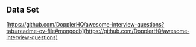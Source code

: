 ## Data Set
[https://github.com/DopplerHQ/awesome-interview-questions?tab=readme-ov-file#mongodb](https://github.com/DopplerHQ/awesome-interview-questions)
